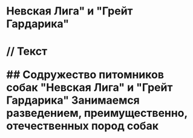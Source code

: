 <p align="center"><h1>Невская Лига" и "Грейт Гардарика"<h1></p>
  
// Текст 
<p> ## Содружество питомников собак "Невская Лига" и "Грейт Гардарика"
Занимаемся разведением, преимущественно, отечественных пород собак<p>
